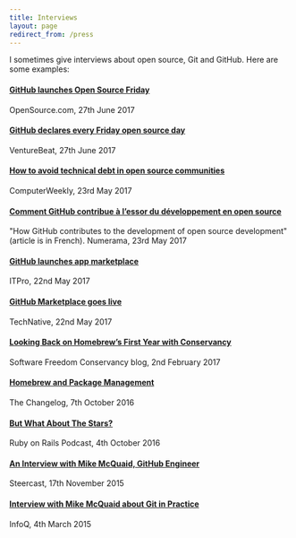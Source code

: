 ```yaml
---
title: Interviews
layout: page
redirect_from: /press
---
```

I sometimes give interviews about open source, Git and GitHub. Here are some examples:

#### [GitHub launches Open Source Friday ](https://venturebeat.com/2017/06/27/github-says-fridays-are-for-open-source-work/)
OpenSource.com, 27th June 2017

#### [GitHub declares every Friday open source day](https://venturebeat.com/2017/06/27/github-says-fridays-are-for-open-source-work/)
VentureBeat, 27th June 2017

#### [How to avoid technical debt in open source communities](http://www.computerweekly.com/news/450419369/How-to-avoid-technical-debt-in-open-source-communities)
ComputerWeekly, 23rd May 2017

#### [Comment GitHub contribue à l’essor du développement en open source](http://www.numerama.com/tech/260469-comment-github-contribue-a-lessor-du-developpement-en-open-source.html)
"How GitHub contributes to the development of open source development" (article is in French). Numerama,  23rd May 2017

#### [GitHub launches app marketplace](http://www.itpro.co.uk/desktop-software/28699/github-launches-app-marketplace)
ITPro, 22nd May 2017

#### [GitHub Marketplace goes live](https://www.technative.io/github-marketplace-goes-live/)
TechNative, 22nd May 2017

#### [Looking Back on Homebrew’s First Year with Conservancy](https://sfconservancy.org/blog/2017/feb/02/homebrew-year-in-review/)
Software Freedom Conservancy blog, 2nd February 2017

#### [Homebrew and Package Management](https://changelog.com/podcast/223)
The Changelog, 7th October 2016

#### [But What About The Stars?](http://5by5.tv/rubyonrails/221)
Ruby on Rails Podcast, 4th October 2016

#### [An Interview with Mike McQuaid, GitHub Engineer](https://www.acast.com/steercast/44-an-interview-with-mike-mcquaid-github-engineer)
Steercast, 17th November 2015

#### [Interview with Mike McQuaid about Git in Practice](https://www.infoq.com/articles/interview-Mike-McQuaid-git-practice)
InfoQ, 4th March 2015
